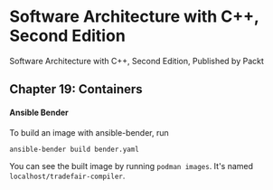 # Software Architecture with C++, Second Edition

Software Architecture with C++, Second Edition, Published by Packt

## Chapter 19: Containers

#### Ansible Bender

To build an image with ansible-bender, run

```bash
ansible-bender build bender.yaml
```

You can see the built image by running `podman images`. It's named `localhost/tradefair-compiler`.
